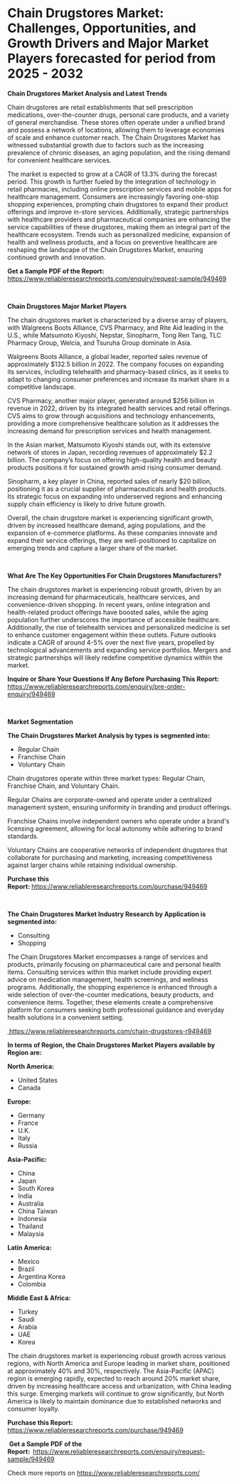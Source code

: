 <p><h1>Chain Drugstores Market: Challenges, Opportunities, and Growth Drivers and Major Market Players forecasted for period from 2025 - 2032</h1></p><p><strong>Chain Drugstores Market Analysis and Latest Trends</strong></p>
<p><p>Chain drugstores are retail establishments that sell prescription medications, over-the-counter drugs, personal care products, and a variety of general merchandise. These stores often operate under a unified brand and possess a network of locations, allowing them to leverage economies of scale and enhance customer reach. The Chain Drugstores Market has witnessed substantial growth due to factors such as the increasing prevalence of chronic diseases, an aging population, and the rising demand for convenient healthcare services.</p><p>The market is expected to grow at a CAGR of 13.3% during the forecast period. This growth is further fueled by the integration of technology in retail pharmacies, including online prescription services and mobile apps for healthcare management. Consumers are increasingly favoring one-stop shopping experiences, prompting chain drugstores to expand their product offerings and improve in-store services. Additionally, strategic partnerships with healthcare providers and pharmaceutical companies are enhancing the service capabilities of these drugstores, making them an integral part of the healthcare ecosystem. Trends such as personalized medicine, expansion of health and wellness products, and a focus on preventive healthcare are reshaping the landscape of the Chain Drugstores Market, ensuring continued growth and innovation.</p></p>
<p><strong>Get a Sample PDF of the Report:&nbsp;</strong> <a href="https://www.reliableresearchreports.com/enquiry/request-sample/949469?utm_campaign=2743&utm_medium=2&utm_source=Github&utm_content=ia&utm_term=06032025&utm_id=chain-drugstores">https://www.reliableresearchreports.com/enquiry/request-sample/949469</a></p>
<p>&nbsp;</p>
<p><strong>Chain Drugstores Major Market Players</strong></p>
<p><p>The chain drugstores market is characterized by a diverse array of players, with Walgreens Boots Alliance, CVS Pharmacy, and Rite Aid leading in the U.S., while Matsumoto Kiyoshi, Nepstar, Sinopharm, Tong Ren Tang, TLC Pharmacy Group, Welcia, and Tsuruha Group dominate in Asia.</p><p>Walgreens Boots Alliance, a global leader, reported sales revenue of approximately $132.5 billion in 2022. The company focuses on expanding its services, including telehealth and pharmacy-based clinics, as it seeks to adapt to changing consumer preferences and increase its market share in a competitive landscape.</p><p>CVS Pharmacy, another major player, generated around $256 billion in revenue in 2022, driven by its integrated health services and retail offerings. CVS aims to grow through acquisitions and technology enhancements, providing a more comprehensive healthcare solution as it addresses the increasing demand for prescription services and health management.</p><p>In the Asian market, Matsumoto Kiyoshi stands out, with its extensive network of stores in Japan, recording revenues of approximately $2.2 billion. The company’s focus on offering high-quality health and beauty products positions it for sustained growth amid rising consumer demand.</p><p>Sinopharm, a key player in China, reported sales of nearly $20 billion, positioning it as a crucial supplier of pharmaceuticals and health products. Its strategic focus on expanding into underserved regions and enhancing supply chain efficiency is likely to drive future growth.</p><p>Overall, the chain drugstore market is experiencing significant growth, driven by increased healthcare demand, aging populations, and the expansion of e-commerce platforms. As these companies innovate and expand their service offerings, they are well-positioned to capitalize on emerging trends and capture a larger share of the market.</p></p>
<p>&nbsp;</p>
<p><strong>What Are The Key Opportunities For Chain Drugstores Manufacturers?</strong></p>
<p><p>The chain drugstores market is experiencing robust growth, driven by an increasing demand for pharmaceuticals, healthcare services, and convenience-driven shopping. In recent years, online integration and health-related product offerings have boosted sales, while the aging population further underscores the importance of accessible healthcare. Additionally, the rise of telehealth services and personalized medicine is set to enhance customer engagement within these outlets. Future outlooks indicate a CAGR of around 4-5% over the next five years, propelled by technological advancements and expanding service portfolios. Mergers and strategic partnerships will likely redefine competitive dynamics within the market.</p></p>
<p><strong>Inquire or Share Your Questions If Any Before Purchasing This Report:</strong> <a href="https://www.reliableresearchreports.com/enquiry/pre-order-enquiry/949469?utm_campaign=2743&utm_medium=2&utm_source=Github&utm_content=ia&utm_term=06032025&utm_id=chain-drugstores">https://www.reliableresearchreports.com/enquiry/pre-order-enquiry/949469</a></p>
<p>&nbsp;</p>
<p><strong>Market Segmentation</strong></p>
<p><strong>The Chain Drugstores Market Analysis by types is segmented into:</strong></p>
<p><ul><li>Regular Chain</li><li>Franchise Chain</li><li>Voluntary Chain</li></ul></p>
<p><p>Chain drugstores operate within three market types: Regular Chain, Franchise Chain, and Voluntary Chain. </p><p>Regular Chains are corporate-owned and operate under a centralized management system, ensuring uniformity in branding and product offerings. </p><p>Franchise Chains involve independent owners who operate under a brand's licensing agreement, allowing for local autonomy while adhering to brand standards. </p><p>Voluntary Chains are cooperative networks of independent drugstores that collaborate for purchasing and marketing, increasing competitiveness against larger chains while retaining individual ownership.</p></p>
<p><strong>Purchase this Report:&nbsp;</strong><a href="https://www.reliableresearchreports.com/purchase/949469?utm_campaign=2743&utm_medium=2&utm_source=Github&utm_content=ia&utm_term=06032025&utm_id=chain-drugstores">https://www.reliableresearchreports.com/purchase/949469</a></p>
<p>&nbsp;</p>
<p><strong>The Chain Drugstores Market Industry Research by Application is segmented into:</strong></p>
<p><ul><li>Consulting</li><li>Shopping</li></ul></p>
<p><p>The Chain Drugstores Market encompasses a range of services and products, primarily focusing on pharmaceutical care and personal health items. Consulting services within this market include providing expert advice on medication management, health screenings, and wellness programs. Additionally, the shopping experience is enhanced through a wide selection of over-the-counter medications, beauty products, and convenience items. Together, these elements create a comprehensive platform for consumers seeking both professional guidance and everyday health solutions in a convenient setting.</p></p>
<p><a href="https://www.reliableresearchreports.com/chain-drugstores-r949469?utm_campaign=2743&utm_medium=2&utm_source=Github&utm_content=ia&utm_term=06032025&utm_id=chain-drugstores">&nbsp;https://www.reliableresearchreports.com/chain-drugstores-r949469</a></p>
<p><strong>In terms of Region, the Chain Drugstores Market Players available by Region are:</strong></p>
<p>
    <p> <strong> North America: </strong>
        <ul>
            <li>United States</li>
            <li>Canada</li>
        </ul>
        </p> 
    <p> <strong> Europe: </strong>
        <ul>
            <li>Germany</li>
            <li>France</li>
            <li>U.K.</li>
            <li>Italy</li>
            <li>Russia</li>
        </ul>
        </p> 
    <p> <strong> Asia-Pacific: </strong>
        <ul>
            <li>China</li>
            <li>Japan</li>
            <li>South Korea</li>
            <li>India</li>
            <li>Australia</li>
            <li>China Taiwan</li>
            <li>Indonesia</li>
            <li>Thailand</li>
            <li>Malaysia</li>
        </ul>
        </p> 
    <p> <strong> Latin America: </strong>
        <ul>
            <li>Mexico</li>
            <li>Brazil</li>
            <li>Argentina Korea</li>
            <li>Colombia</li>
        </ul>
        </p> 
    <p> <strong> Middle East & Africa: </strong>
        <ul>
            <li>Turkey</li>
            <li>Saudi</li>
            <li>Arabia</li>
            <li>UAE</li>
            <li>Korea</li>
        </ul>
    </p>
    </p>
<p><p>The chain drugstores market is experiencing robust growth across various regions, with North America and Europe leading in market share, positioned at approximately 40% and 30%, respectively. The Asia-Pacific (APAC) region is emerging rapidly, expected to reach around 20% market share, driven by increasing healthcare access and urbanization, with China leading this surge. Emerging markets will continue to grow significantly, but North America is likely to maintain dominance due to established networks and consumer loyalty.</p></p>
<p><strong>Purchase this Report: </strong><a href="https://www.reliableresearchreports.com/purchase/949469?utm_campaign=2743&utm_medium=2&utm_source=Github&utm_content=ia&utm_term=06032025&utm_id=chain-drugstores">https://www.reliableresearchreports.com/purchase/949469</a></p>
<p>&nbsp;<strong>Get a Sample PDF of the Report:&nbsp;&nbsp;</strong><a href="https://www.reliableresearchreports.com/enquiry/request-sample/949469?utm_campaign=2743&utm_medium=2&utm_source=Github&utm_content=ia&utm_term=06032025&utm_id=chain-drugstores">https://www.reliableresearchreports.com/enquiry/request-sample/949469</a></p>
<p><strong></strong></p>
<p>Check more reports on <a href="https://www.reliableresearchreports.com/?utm_campaign=2743&utm_medium=2&utm_source=Github&utm_content=ia&utm_term=06032025&utm_id=chain-drugstores">https://www.reliableresearchreports.com/</a></p>